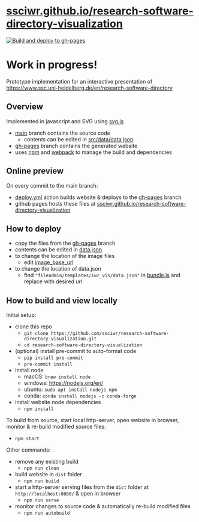 # [ssciwr.github.io/research-software-directory-visualization](https://ssciwr.github.io/research-software-directory-visualization/)

[![Build and deploy to gh-pages](https://github.com/ssciwr/research-software-directory-visualization/actions/workflows/deploy.yml/badge.svg)](https://github.com/ssciwr/research-software-directory-visualization/actions/workflows/deploy.yml)

# Work in progress!

Prototype implementation for an interactive presentation of https://www.ssc.uni-heidelberg.de/en/research-software-directory

## Overview

Implemented in javascript and SVG using [svg.js](https://svgjs.dev/)

- [main](https://github.com/ssciwr/research-software-directory-visualization/tree/main) branch contains the source code
  - contents can be edited in [src/data/data.json](https://github.com/ssciwr/research-software-directory-visualization/blob/main/src/data/data.json)
- [gh-pages](https://github.com/ssciwr/research-software-directory-visualization/tree/gh-pages) branch contains the generated website
- uses [npm](https://www.npmjs.com/) and [webpack](https://webpack.js.org/) to manage the build and dependencies

## Online preview

On every commit to the main branch:

- [deploy.yml](https://github.com/ssciwr/research-software-directory-visualization/actions/workflows/deploy.yml) action builds website & deploys to the [gh-pages](https://github.com/ssciwr/research-software-directory-visualization/tree/gh-pages) branch
- github pages hosts these files at [ssciwr.github.io/research-software-directory-visualization](https://ssciwr.github.io/research-software-directory-visualization/)

## How to deploy

- copy the files from the [gh-pages](https://github.com/ssciwr/research-software-directory-visualization/tree/gh-pages) branch
- contents can be edited in [data.json](https://github.com/ssciwr/research-software-directory-visualization/blob/gh-pages/fileadmin/templates/iwr_vis/data.json)
- to change the location of the image files
  - edit [image_base_url](https://github.com/ssciwr/research-software-directory-visualization/blob/gh-pages/fileadmin/templates/iwr_vis/data.json#L2)
- to change the location of data.json
  - find `"fileadmin/templates/iwr_vis/data.json"` in [bundle.js](https://github.com/ssciwr/research-software-directory-visualization/blob/gh-pages/bundle.js) and replace with desired url

## How to build and view locally

Initial setup:

- clone this repo
  - `git clone https://github.com/ssciwr/research-software-directory-visualization.git`
  - `cd research-software-directory-visualization`
- (optional) install pre-commit to auto-format code
  - `pip install pre-commit`
  - `pre-commit install`
- install node
  - macOS: `brew install node`
  - windows: https://nodejs.org/en/
  - ubuntu: `sudo apt install nodejs npm`
  - conda: `conda install nodejs -c conda-forge`
- install website node dependencies
  - `npm install`

To build from source, start local http-server, open website in browser, monitor & re-build modified source files:

- `npm start`

Other commands:

- remove any existing build
  - `npm run clean`
- build website in `dist` folder
  - `npm run build`
- start a http-server serving files from the `dist` folder at `http://localhost:8080/` & open in browser
  - `npm run serve`
- monitor changes to source code & automatically re-build modified files
  - `npm run autobuild`
